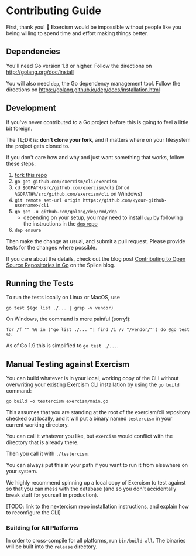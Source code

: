 # Contributing Guide

First, thank you! :tada:
Exercism would be impossible without people like you being willing to spend time and effort making things better.

## Dependencies

You'll need Go version 1.8 or higher. Follow the directions on http://golang.org/doc/install

You will also need `dep`, the Go dependency management tool. Follow the directions on https://golang.github.io/dep/docs/installation.html

## Development

If you've never contributed to a Go project before this is going to feel a little bit foreign.

The TL;DR is: **don't clone your fork**, and it matters where on your filesystem the project gets cloned to.

If you don't care how and why and just want something that works, follow these steps:

1. [fork this repo][fork]
1. `go get github.com/exercism/cli/exercism`
1. `cd $GOPATH/src/github.com/exercism/cli` (or `cd %GOPATH%/src/github.com/exercism/cli` on Windows)
1. `git remote set-url origin https://github.com/<your-github-username>/cli`
1. `go get -u github.com/golang/dep/cmd/dep`
   * depending on your setup, you may need to install `dep` by following the instructions in the [`dep` repo](https://github.com/golang/dep)
1. `dep ensure`

Then make the change as usual, and submit a pull request. Please provide tests for the changes where possible.

If you care about the details, check out the blog post [Contributing to Open Source Repositories in Go][contrib-blog] on the Splice blog.

## Running the Tests

To run the tests locally on Linux or MacOS, use

```
go test $(go list ./... | grep -v vendor)
```

On Windows, the command is more painful (sorry!):

```
for /f "" %G in ('go list ./... ^| find /i /v "/vendor/"') do @go test %G
```

As of Go 1.9 this is simplified to `go test ./...`.

## Manual Testing against Exercism

You can build whatever is in your local, working copy of the CLI without overwriting your existing Exercism
CLI installation by using the `go build` command:

```
go build -o testercism exercism/main.go
```

This assumes that you are standing at the root of the exercism/cli repository checked out locally, and it will put a binary named `testercism` in your current working directory.

You can call it whatever you like, but `exercism` would conflict with the directory that is already there.

Then you call it with `./testercism`.

You can always put this in your path if you want to run it from elsewhere on your system.

We highly recommend spinning up a local copy of Exercism to test against so that you can mess with the database (and so you don't accidentally break stuff for yourself in production).

[TODO: link to the nextercism repo installation instructions, and explain how to reconfigure the CLI]

### Building for All Platforms

In order to cross-compile for all platforms, run `bin/build-all`. The binaries
will be built into the `release` directory.

[fork]: https://github.com/exercism/cli/fork
[contrib-blog]: https://splice.com/blog/contributing-open-source-git-repositories-go/
